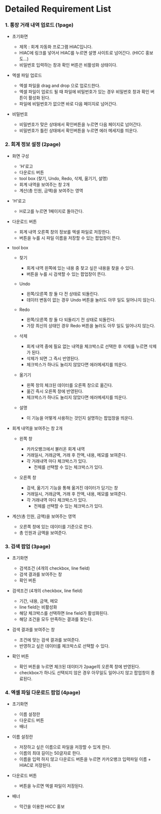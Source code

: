 # Detailed Requirement List

### 1. 통장 거래 내역 업로드 (1page)

+ 초기화면
  + 제목 :  회계 자동화 프로그램 HIAC입니다.
  + HIAC에 링크를 넣어서 HIAC를 누르면 설명 사이트로 넘어간다. (HICC 홍보도...)
  + 비밀번호 입력하는 창과 확인 버튼은 비활성화 상태이다.

+ 엑셀 파일 업로드
  + 엑셀 파일을 drag and drop 으로 업로드한다.
  + 엑셀 파일이 업로드 될 때 파일에 비밀번호가 있는 경우 비밀번호 창과 확인 버튼이 활성화 된다.
  + 파일에 비밀번호가 없으면 바로 다음 페이지로 넘어간다.

+ 비밀번호
  + 비밀번호가 맞은 상태에서 확인버튼을 누르면 다음 페이지로 넘어간다.
  + 비밀번호가 틀린 상태에서 확인버튼을 누르면 에러 메세지를 띄운다.

### 2. 회계 정보 설정 (2page)

+ 화면 구성
  + 'H'로고
  + 다운로드 버튼
  + tool box (찾기, Undo, Redo, 삭제, 옮기기, 설명)
  + 회계 내역을 보여주는 창 2개
  + 계산(총 인원, 금액)을 보여주는 영역

+ 'H'로고
  + H로고를 누르면 1페이지로 돌아간다.

+ 다운로드 버튼
  + 회계 내역 오른쪽 창의 정보를 엑셀 파일로 저장한다.
  + 버튼을 누를 시 파일 이름을 저장할 수 있는 팝업창이 뜬다.

+ tool box
  
  + 찾기
    
    + 회계 내역 왼쪽에 있는 내용 중 찾고 싶은 내용을 찾을 수 있다.
    + 버튼을 누를 시 검색할 수 있는 팝업창이 뜬다.
  
  + Undo
    
    + 왼쪽/오른쪽 창 둘 다 전 상태로 되돌린다.
    + 데이터 변동이 없는 경우 Undo 버튼을 눌러도 아무 일도 일어나지 않는다.
  
  + Redo
    
    + 왼쪽/오른쪽 창 둘 다 되돌리기 전 상태로 되돌린다.
    + 가장 최신의 상태인 경우 Redo 버튼을 눌러도 아무 일도 일어나지 않는다.
  
  + 삭제
    
    + 회계 내역 중에 필요 없는 내역을 체크박스로 선택한 후 삭제를 누르면 삭제가 된다.
    + 삭제가 되면 그 즉시 반영된다.
    + 체크박스가 하나도 눌리지 않았다면 에러메세지를 띄운다.
  
  + 옮기기
    
    + 왼쪽 창의 체크된 데이터를 오른쪽 창으로 옮긴다.
    + 옮긴 즉시 오른쪽 창에 반영된다.
    + 체크박스가 하나도 눌리지 않았다면 에러메세지를 띄운다.
  
  + 설명
    
    + 이 기능을 어떻게 사용하는 것인지 설명하는 팝업창을 띄운다.

+ 회계 내역을 보여주는 창 2개
  
  + 왼쪽 창
    
    + 카카오뱅크에서 불러온 회계 내역
    + 거래일시, 거래금액, 거래 후 잔액, 내용, 메모를 보여준다.
    + 각 거래내역 마다 체크박스가 있다.
      + 전체를 선택할 수 있는 체크박스가 있다.
  
  + 오른쪽 창
    
    + 검색, 옮기기 기능을 통해 옮겨진 데이터가 담기는 창
    + 거래일시, 거래금액, 거래 후 잔액, 내용, 메모를 보여준다.
    + 각 거래내역 마다 체크박스가 있다.
      + 전체를 선택할 수 있는 체크박스가 있다.

+ 계산(총 인원, 금액)을 보여주는 영역
  + 오른쪽 창에 있는 데이터를 기준으로 한다.
  + 총 인원과 금액을 보여준다.

### 3. 검색 팝업 (3page)

+ 초기화면
  + 검색조건 (4개의 checkbox, line field)
  + 검색 결과를 보여주는 창
  + 확인 버튼

+ 검색조건 (4개의 checkbox, line field)
  + 기간, 내용, 금액, 메모
  + line field는 비활성화
  + 해당 체크박스를 선택하면 line field가 활성화된다.
  + 해당 조건을 모두 만족하는 결과를 찾는다.

+ 검색 결과를 보여주는 창
  + 조건에 맞는 검색 결과를 보여준다.
  + 반영하고 싶은 데이터를 체크박스로 선택할 수 있다.

+ 확인 버튼
  + 확인 버튼을 누르면 체크된 데이터가 2page의 오른쪽 창에 반영된다.
  + checkbox가 하나도 선택되지 않은 경우 아무일도 일어나지 않고 팝업창이 종료된다.

### 4. 엑셀 파일 다운로드 팝업 (4page)

+ 초기화면
  + 이름 설정란
  + 다운로드 버튼
  + 배너

+ 이름 설정란
  + 저장하고 싶은 이름으로 파일을 저장할 수 있게 한다.
  + 이름의 최대 길이는 50글자로 한다.
  + 이름을 입력 하지 않고 다운로드 버튼을 누르면 카카오뱅크 입력파일 이름 + HIAC로 저장된다.

+ 다운로드 버튼
  + 버튼을 누르면 엑셀 파일이 저장된다.

+ 배너
  + 막간을 이용한 HICC 홍보
